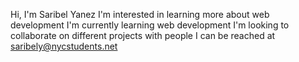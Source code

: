Hi, I'm Saribel Yanez
I'm interested in learning more about web development
I'm currently learning web development
I'm looking to collaborate on different projects with people
I can be reached at saribely@nycstudents.net
